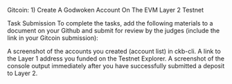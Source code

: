 Gitcoin: 1) Create A Godwoken Account On The EVM Layer 2 Testnet

Task Submission
To complete the tasks, add the following materials to a document on your Github and submit for review by the judges (include the link in your Gitcoin submission):

  A screenshot of the accounts you created (account list) in ckb-cli.
  A link to the Layer 1 address you funded on the Testnet Explorer.
  A screenshot of the console output immediately after you have successfully submitted a deposit to Layer 2.
